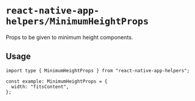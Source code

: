 # `react-native-app-helpers/MinimumHeightProps`

Props to be given to minimum height components.

## Usage

```tsx
import type { MinimumHeightProps } from "react-native-app-helpers";

const example: MinimumHeightProps = {
  width: "fitsContent",
};
```
